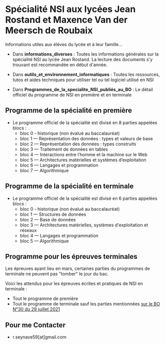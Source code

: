 # Spécialité NSI aux lycées Jean Rostand et Maxence Van der Meersch de Roubaix

Informations utiles aux élèves du lycée et à leur famille...

* Dans **informations_diverses** : Toutes les informations générales sur la spécialité NSI au lycée Jean Rostand. La lecture des documents s'y trouvant est recommandée en début d'année.


* Dans **outils_et_environnement_informatiques** : Toutes les ressources, tutos et aides techniques pour utiliser tel ou tel logiciel utilisé en NSI

* Dans **Programmes_de_la_specialite_NSI_publiés_au_BO** : Le détail officiel du programme de NSI en première et en terminale

## Programme de la spécialité en première

* Le programme officiel de la spécialité est divisé en 8 parties appelées blocs :
  * bloc 0 - historique (non évalué au baccalauréat)
  * bloc 1 — Représentation des données : types et valeurs de base
  * bloc 2 — Représentation des données : types construits
  * bloc 3 — Traitement de données en tables
  * bloc 4 — Interactions entre l’homme et la machine sur le Web
  * bloc 5 — Architectures matérielles et systèmes d’exploitation
  * bloc 6 — Langages et programmation
  * bloc 7 — Algorithmique

## Programme de la spécialité en terminale

* Le programme officiel de la spécialité est divisé en 6 parties appelées blocs :
  * bloc 0 - historique (non évalué au baccalauréat)
  * bloc 1 — Structures de données
  * bloc 2 — Base de données
  * bloc 3 — Architectures matérielles, systèmes d'exploitation et réseaux
  * bloc 4 — Langages et programmation
  * bloc 5 — Algorithmique

## Programme pour les épreuves terminales

Les épreuves ayant lieu en mars, certaines parties du programmes de terminale ne peuvent pas "tomber" le jour du bac.   

Voici les attendus pour les épreuves écrites et pratiques de NSI en terminale :

* Tout le programme de première
* Tout le programme de terminale sauf les parties mentionnées [sur le BO N°30 du 29 juillet 2021](https://www.education.gouv.fr/bo/21/Hebdo30/MENE2121274N.htm)

## Pour me Contacter

* r.seynave59[at]gmail.com
